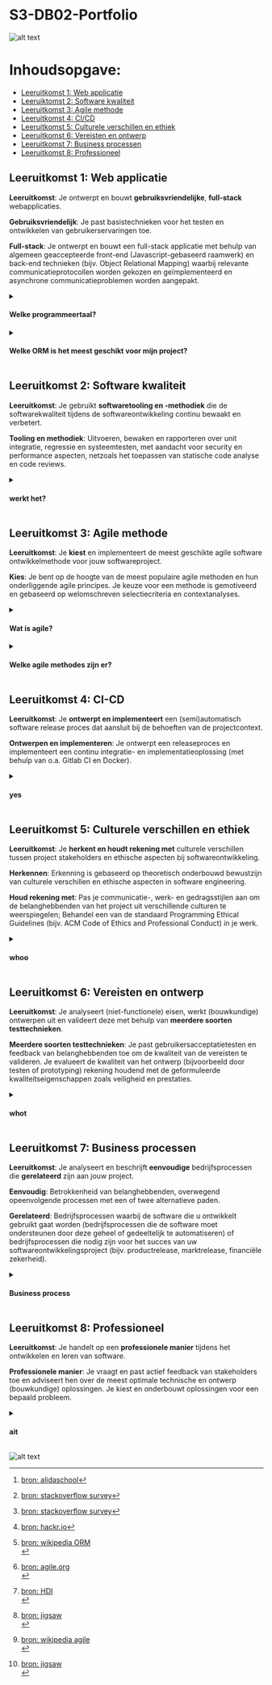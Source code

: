 # S3-DB02-Portfolio

 
![alt text](https://pro2-bar-s3-cdn-cf.myportfolio.com/63f9ca06-04f8-40d6-9254-e23a34a31357/b8774d32-34ee-4fe4-a5d8-d987fc625211.gif?h=035b5a45a3474d1696c4524d788f6716)



# Inhoudsopgave:

  + [Leeruitkomst 1: Web applicatie](#leeruitkomst-1-web-applicatie)
  + [Leeruiktomst 2: Software kwaliteit](#leeruitkomst-2-software-kwaliteit)
  + [Leeruitkomst 3: Agile methode](#leeruitkomst-3-agile-methode)
  + [Leeruitkomst 4: CI/CD](#leeruitkomst-4-ci-cd)
  + [Leeruitkomst 5: Culturele verschillen en ethiek](#leeruitkomst-5-culturele-verschillen-en-ethiek)
  + [Leeruitkomst 6: Vereisten en ontwerp](#leeruitkomst-6-vereisten-en-ontwerp)
  + [Leeruitkomst 7: Business processen](#leeruitkomst-7-business-processen)
  + [Leeruitkomst 8: Professioneel](#leeruitkomst-8-professioneel)

## Leeruitkomst 1: Web applicatie

  **Leeruitkomst**: Je ontwerpt en bouwt **gebruiksvriendelijke**, **full-stack** webapplicaties. 

  **Gebruiksvriendelijk**: Je past basistechnieken voor het testen en ontwikkelen van gebruikerservaringen toe. 

  **Full-stack**: Je ontwerpt en bouwt een full-stack applicatie met behulp van algemeen geaccepteerde front-end (Javascript-gebaseerd raamwerk) en back-end technieken (bijv. Object Relational Mapping) waarbij relevante communicatieprotocollen worden gekozen en geïmplementeerd en asynchrone communicatieproblemen worden aangepakt.

  
  <details>
  <summary><h4> Welke programmeertaal? </h4></summary>

*Frontend taal:* </br>
Voor de frontend heb ik de taal React gekozen, dit omdat het makkelijker te leren is[^1]. Ik heb zelf nog maar een jaartje ervaring met coderen in C# (backend) en voor de frontend html/css. Ik wilde niet een te grootte stap vooruit nemen en mezelf in de war laten komen door alle talen. Ook kan ik vanauit React snel overswitchen naar een mobile app maken, zo kan ik mezelf uitdagen binnen de taal React. Ook is React door de meeste developers gebruikt[^2]. 


[^1]: [bron: alidaschool](https://www.alidaschool.com/blog/react-vue-or-angular-the-best-javascript-framework-to-learn-to-get-a-front-end-job#:~:text=If%20you're%20a%20beginner%20developer%20or%20junior%20developer%2C%20I,native%20to%20build%20mobile%20apps.)
[^2]: [bron: stackoverflow survey](https://insights.stackoverflow.com/survey/2021#technology-most-popular-technologies)

*Backend taal:* </br>
Voor de backend heb ik de taal JavaScript gekozen. In ons groepsproject hebben wij besloten dit te gaan doen, ik wilde ervoor zorgen dat ik extra ervaring op kon doen binnen JavaScript en heb daarom ook in mijn individuele project ervoor gekozen om in JavaScript te werken. Ook developers kiezen JavaScript als meest gebruikte programmeer taal.[^2][^3]


[^3]: [bron: hackr.io](https://hackr.io/blog/c-sharp-vs-java#:~:text=Java%20is%20class%2Dbased%20and,oriented%20languages%20with%20strong%20communities.)

 ```
  DOT framework method:
  - Survey
  - Focus group
  ```


   <!-- gifje -->
  ![alt text](https://media1.giphy.com/media/4bjIKBOWUnVPICCzJc/200.gif)
  
</details>
<details>
  <summary><h4> Welke ORM is het meest geschikt voor mijn project? </h4></summary>

Doormiddel van een forms die we hebben gekregen via Jean-Paul, ben ik erachter gekomen dat ik onderzoek moest gaan doen naar ORM's. Ik wist nog niet goed wat dit was, maar heb er wel van geleerd nadat ik de forms teruggekoppeld kreeg. Zo heb ik uit de forms de functie van een ORM weten te halen.

 <h5> Wat is een ORM? </h5>
 Een ORM staat voor Object Relational Mapping. Dit houdt in dat er via code een database gegenereert kan worden en andersom. Ik heb dit nog bevestigt door research te doen op het internet. Een ORM convert gegevens tussen systemen met behulp van programmeertalen[^4]. Bij objectgeoriënteerd programmeren kun je gebruik maken van een ORM library, dit zorgt ervoor dat je bijvoorbeeld niet je hele query hoeft uittetypen met SQL en dus tijd bespaart[^5]. 
 
 Er zijn verschillende ORM libraries voor verschillende programmeertalen, elke programmeertaal heeft een bijpassende ORM library: 
 
- Java: Hibernate
- C#: NHibernate of Entity Framework
- Python: SQLAlchemy[^5]

 <h5> Conclusie: </h5>
 Omdat ik voor mijn project heb gekozen om een Javascript backend te gebruiken, pas ik de bijbehorende ORM library eraan toe. Deze ORM library wordt Hibernate genoemd.
 <br></br>
 
```
  DOT framework method:
  - Survey
  - Literature study
  ```
  
 [^4]: [bron: stackoverflow ORM](https://stackoverflow.com/questions/1279613/what-is-an-orm-how-does-it-work-and-how-should-i-use-one.) </br>
 [^5]: [bron: wikipedia ORM](https://en.wikipedia.org/wiki/Object%E2%80%93relational_mapping.) </br>

  </details>
    
## Leeruitkomst 2: Software kwaliteit

 **Leeruitkomst**: Je gebruikt **softwaretooling en -methodiek** die de softwarekwaliteit tijdens de softwareontwikkeling continu bewaakt en verbetert. </br>

  **Tooling en methodiek**: Uitvoeren, bewaken en rapporteren over unit integratie, regressie en systeemtesten, met aandacht voor security en performance aspecten,
  netzoals het toepassen van statische code analyse en code reviews.

   <details>
   <summary><h4> werkt het? </h4></summary>
   


   </details>
   
## Leeruitkomst 3: Agile methode

   **Leeruitkomst**: Je **kiest** en implementeert de meest geschikte agile software ontwikkelmethode voor jouw softwareproject. 

   **Kies**: Je bent op de hoogte van de meest populaire agile methoden en hun onderliggende agile principes. 
   Je keuze voor een methode is gemotiveerd en gebaseerd op welomschreven selectiecriteria en contextanalyses.

   <details>
   <summary><h4> Wat is agile? </h4></summary>
  
  [![IMAGE ALT TEXT HERE](https://img.youtube.com/vi/Z9QbYZh1YXY/0.jpg)](https://www.youtube.com/watch?v=Z9QbYZh1YXY)
  
  ```
  DOT framework method:
  - Community research
  ```
  
*Agile* = Een verzameling van waarden en principes. Op de agile methode werken is elke beslissing nemen op basis van de principes en waarden die het team heeft besloten te volgen[^6]. Je levert je eindproduct stapsgewijs op, elke keer verbeter je je product door kleine releases[^7]. Het project wordt opgebouwd doormiddel van sprints, hierbij kun je veranderingen creëren en erop reageren[^8]. 

Beter software ontwikkelen door de items aan de linkerkant meer te waarderen dan de items aan de rechterkant:
  + Individuen en interacties boven processen en tools
  + Werkende software boven uitgebreide documentatie
  + Klantsamenwerking boven contractonderhandeling
  + Reageren op verandering boven het volgen van een plan[^9]
  
Er zijn 12 principes die de waarden ondersteunen:
  1. Onze hoogste prioriteit is om de klant tevreden te stellen door vroege en continue levering van waardevolle software.
  2. Verwelkom veranderende vereisten, zelfs in de late ontwikkeling. Agile processen benutten verandering voor het concurrentievoordeel van de klant.
  3. Regelmatig werkende software leveren, van een paar weken tot een paar maanden, met een voorkeur voor de kortere termijn.
  4. Ondernemers en ontwikkelaars moeten gedurende het hele project dagelijks samenwerken.
  5. Bouw projecten rond gemotiveerde individuen. Geef ze de omgeving en ondersteuning die ze nodig hebben en vertrouw erop dat ze de klus klaren.
  6. De meest efficiënte en effectieve methode om informatie naar en binnen een ontwikkelteam over te brengen, is een face-to-face gesprek.
  7. Werkende software is de belangrijkste maatstaf voor vooruitgang.
  8. Agile processen bevorderen duurzame ontwikkeling. De sponsors, ontwikkelaars en gebruikers moeten in staat zijn om voor onbepaalde tijd een constant tempo aan te houden.
  9. Continu aandacht voor technische uitmuntendheid en een goed ontwerp verbetert de wendbaarheid.
  10. Eenvoud - de kunst van het maximaliseren van de hoeveelheid niet gedaan werk - is essentieel.
  11. De beste architecturen, vereisten en ontwerpen komen voort uit zelforganiserende teams.
  12. Met regelmatige tussenpozen denkt het team na over hoe het effectiever kan, stemt het vervolgens af en past hun gedrag daarop aan.
  
  
    
  [^6]: [bron: agile.org](https://www.agilealliance.org/agile101/) </br>
  [^7]: [bron: HDI](https://www.thinkhdi.com/library/supportworld/2021/define-agile-in-simple-terms.aspx) </br> 
  [^8]: [bron: jigsaw](https://www.jigsawacademy.com/blogs/product-management/types-of-agile-methodology/#:~:text=The%20agile%20method%20is%20an,thereby%20encouraging%20flexibility%20to%20changes.) </br>
  [^9]: [bron: wikipedia agile](https://en.wikipedia.org/wiki/Agile_software_development) </br>
  
  
  <!-- image -->
  ![alt text](https://targettrend.com/wp-content/uploads/2021/03/Agile-Methodology-1.png)
  
   </details>
   <details>
   <summary><h4> Welke agile methodes zijn er? </h4></summary>
   
 Met verschillende methodes kan je op de agile manier werken[^8]. Hier zijn 3 voorbeelden van methodes:
 
 - <h5>Kanban</h5>
De letterlijke vertaling van het woord 'Kanban'uit het Japans is "visual bord of signboard". Bij Kanban gaat het erom om et project "just in time" in te leveren. Dit gebeurt met behulp van een Kanban-board, dat in kolommen is verdeeld om het proces van de software ontwikkeling te laten zien. Zo ziet het team elke ontwikkelingsfase en kunnen zo hun voortgang inschatten om de taken "just in time" in te leveren. Scrum werkt hierbij op dezelfde manier maar dan leveren ze op in sprints.
 
 - <h5>Extreme Programming (XP) </h5>
 Extreme Programming is een methode die de nadruk legt op teamwork, communicatie en feedback. Het richt zich op constante ontwikkeling en klanttevredenheid. Net als scrum maakt deze methode ook gebruik van sprints, dit zorgt voor een productief team en zeer efficiënte omgeving. Dit helpt de ontwikkelaars om veranderingen in de eisen van de klant te accepteren. Bij Extreme Programming wordt het project vanaf de beginfase getest door feedback te verzamelen die de output van het systeem bevordert. Dit biedt ook opties om gemakkelijk eventuele klantvereisten te implementeren.
 
 - <h5>Lean Software Development</h5>
 Deze agile methode werkt met 7 principes:
 
 1. Verwijderen wat er niet toe doet -> Alles wat geen waarde toevoegt, wordt uit het project verwijderd.
2. Kwaliteitsontwikkeling -> De discipline en controle van het aantal gecreëerde reststoffen zijn essentieel voor kwaliteitsontwikkeling.
3. Kenniscreatie -> Het team is gedreven om de gehele infrastructuur te documenteren om deze waarde in de toekomst te behouden.
4. Verbintenissen uitstellen -> Dit punt moedigt het team aan om zich minder te concentreren op het plannen en anticiperen op ideeën zonder eerst een voorafgaand en volledig begrip van de zakelijke vereisten te hebben.
5. Snelle levering -> Zo snel mogelijk waarde bieden aan de klant.
6. Het team respecteren -> twee essentiële punten zijn communicatie en conflicthantering.
7. Optimaliseer het geheel -> Om een stroom van echte waarde te creëren, moet de ontwikkelingsvolgorde voldoende geperfectioneerd zijn om fouten uit de code te verwijderen.
 
 Met behulp van deze lean-methodologie worden ontwikkeltijd en middelen geoptimaliseerd. Deze methode is eenvoudig schaalbaar en aanpasbaar aan projecten van elke omvang.

 <h5> Conclusie: </h5>
 Op mijn individuele project ga ik de principes toepassen van de agile methode Lean Software Development, zo blijft de kwaliteit van het product goed en kan ik rekening houden met een team en mogelijke klanten. Deze principes zijn vooral ook handig als ik straks in een team moet werken, waar ik niemand ken. Zo zorg ik ervoor dat ik mezelf al kan openstellen en mezelf kan voorbereiden op wat er verwacht wordt van mij.
 
 Voor ons groepsproject werken wij op de scrum methode maar gebruiken wij ook Extreme Programming. We zorfgen ervoor dat we de feedback die we terugkrijgen van de klant meteen verwerken zodat we up-to-date blijven met de klant en aan hn eisen blijven voldoen. Ook werken we in sprints die beide methodes toepassen. Onze user stories staan in ons Jira board. Elk persoon heeft een user story toegeëigend gekregen, hier gaat hij/zij aan werken. Elke sprint heeft hier user stories toegekend gekregen waar we in die sprint aan gaan werken, zoals in de afbeelding te zien is:
   
   [![2022-11-14.png](https://i.postimg.cc/zDK4gvzw/2022-11-14.png)](https://postimg.cc/grcM9Y6r)
   
   </details>
    
## Leeruitkomst 4: CI-CD
**Leeruitkomst**: Je **ontwerpt en implementeert** een (semi)automatisch software release proces dat aansluit bij de behoeften van de projectcontext. 

**Ontwerpen en implementeren**: Je ontwerpt een releaseproces en implementeert een continu integratie- en implementatieoplossing (met behulp van o.a. Gitlab CI en Docker).
   
   <details>
   <summary><h4> yes </h4></summary>
   

   </details>

## Leeruitkomst 5: Culturele verschillen en ethiek
**Leeruitkomst**: Je **herkent en houdt rekening met** culturele verschillen tussen project stakeholders en ethische aspecten bij softwareontwikkeling.

**Herkennen**: Erkenning is gebaseerd op theoretisch onderbouwd bewustzijn van culturele verschillen en ethische aspecten in software engineering.

**Houd rekening met**: Pas je communicatie-, werk- en gedragsstijlen aan om de belanghebbenden van het project uit verschillende culturen te weerspiegelen; Behandel een van de standaard Programming Ethical Guidelines (bijv. ACM Code of Ethics and Professional Conduct) in je werk.

   
   <details>
   <summary><h4> whoo </h4></summary>
   

   </details>
   
## Leeruitkomst 6: Vereisten en ontwerp
**Leeruitkomst**: Je analyseert (niet-functionele) eisen, werkt (bouwkundige) ontwerpen uit en valideert deze met behulp van **meerdere soorten testtechnieken**.

**Meerdere soorten testtechnieken**: Je past gebruikersacceptatietesten en feedback van belanghebbenden toe om de kwaliteit van de vereisten te valideren. Je evalueert de kwaliteit van het ontwerp (bijvoorbeeld door testen of prototyping) rekening houdend met de geformuleerde kwaliteitseigenschappen zoals veiligheid en prestaties.
   
   <details>
   <summary><h4> whot </h4></summary>


   </details>
   
## Leeruitkomst 7: Business processen
**Leeruitkomst**: Je analyseert en beschrijft **eenvoudige** bedrijfsprocessen die **gerelateerd** zijn aan jouw project.

**Eenvoudig**: Betrokkenheid van belanghebbenden, overwegend opeenvolgende processen met een of twee alternatieve paden.

**Gerelateerd**: Bedrijfsprocessen waarbij de software die u ontwikkelt gebruikt gaat worden (bedrijfsprocessen die de software moet ondersteunen door deze geheel of gedeeltelijk te automatiseren) of bedrijfsprocessen die nodig zijn voor het succes van uw softwareontwikkelingsproject (bijv. productrelease, marktrelease, financiële zekerheid).
   
   <details>
   <summary><h4> Business process </h4></summary>
   
   <h5> Business process zonder onze app </h5>
  <a href='https://postimg.cc/cgSpZmNz' target='_blank'><img src='https://i.postimg.cc/cgSpZmNz/S3groepsproject-bedrijfsproceswithoutapp.jpg' border='0' alt='S3groepsproject-bedrijfsproceswithoutapp' width="300"/></a>
  
   <h5> Business process met onze app </h5>
   <a href='https://postimg.cc/2LjgLSyF' target='_blank'><img src='https://i.postimg.cc/2LjgLSyF/S3groepsproject-bedrijfsproceswithapp.jpg' border='0' alt='S3groepsproject-bedrijfsproceswithapp' width="300"/></a>
   
   (Klik op de afbeelding voor scherp beeld)

   
   </details>
   
## Leeruitkomst 8: Professioneel
**Leeruitkomst**: Je handelt op een **professionele manier** tijdens het ontwikkelen en leren van software.

**Professionele manier**: Je vraagt en past actief feedback van stakeholders toe en adviseert hen over de meest optimale technische en ontwerp (bouwkundige) oplossingen. Je kiest en onderbouwt oplossingen voor een bepaald probleem.
   
   
   <details>
   <summary><h4> ait </h4></summary>
   

   </details>

![alt text](https://media1.giphy.com/media/4bjIKBOWUnVPICCzJc/200.gif)
